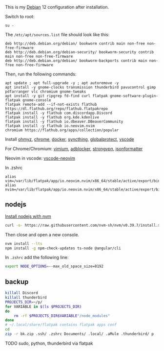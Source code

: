 This is my [Debian](https://distrowatch.com/table.php?distribution=debian) 12 configuration after installation.

Switch to root:
```
su -
```

The `/etc/apt/sources.list` file should look like this:

```
deb http://deb.debian.org/debian/ bookworm contrib main non-free non-free-firmware
deb http://deb.debian.org/debian-security/ bookworm-security contrib main non-free non-free-firmware
deb http://deb.debian.org/debian/ bookworm-backports contrib main non-free non-free-firmware
```

Then, run the following commands:

```
apt update ; apt full-upgrade -y ; apt autoremove -y
apt install -y gnome-clocks transmission thunderbird pavucontrol gimp pdfarranger vlc chromium gnome-tweaks 
apt install -y git ripgrep fd-find curl flatpak gnome-software-plugin-flatpak gnome-console
flatpak remote-add --if-not-exists flathub https://dl.flathub.org/repo/flathub.flatpakrepo
flatpak install -y flathub com.discordapp.Discord
flatpak install -y flathub org.kde.kdenlive
flatpak install -y flathub io.dbeaver.DBeaverCommunity
flatpak install -y flathub io.neovim.nvim
chromium https://flathub.org/apps/collection/popular
```

Install 
[ohmyz](https://ohmyz.sh/),
[chrome](https://www.google.com/chrome/dr/download/), 
[docker](https://docs.docker.com/engine/install/debian/), 
[syncthing](https://syncthing.net/), 
[globalprotect](https://github.com/yuezk/GlobalProtect-openconnect), 
[vscode](https://code.visualstudio.com/)

For Chrome/Chromium: 
[vimium](https://chromewebstore.google.com/detail/vimium/dbepggeogbaibhgnhhndojpepiihcmeb), 
[adblocker](https://chromewebstore.google.com/detail/adblocker-ultimate/ohahllgiabjaoigichmmfljhkcfikeof), 
[strongvpn](https://chromewebstore.google.com/detail/strongvpn-the-fastest-pro/ahcoedgggbhcdgmhhhhliafnbcifmdln), 
[jsonformatter](https://chromewebstore.google.com/detail/json-formatter/bcjindcccaagfpapjjmafapmmgkkhgoa)

Neovim in vscode:
[vscode-neovim](https://marketplace.visualstudio.com/items?itemName=asvetliakov.vscode-neovim) 

In .zshrc
```
alias vim=/var/lib/flatpak/app/io.neovim.nvim/x86_64/stable/active/export/bin/io.neovim.nvim
alias nvim=/var/lib/flatpak/app/io.neovim.nvim/x86_64/stable/active/export/bin/io.neovim.nvim
```

## nodejs

[Install nodejs with nvm](https://github.com/nvm-sh/nvm#install--update-script)

```bash
curl -o- https://raw.githubusercontent.com/nvm-sh/nvm/v0.39.7/install.sh | bash
```

Then close and open a new console.

```bash
nvm install --lts
npm install -g npm-check-updates ts-node @angular/cli
```


In `.zshrc` add the following line:
```bash
export NODE_OPTIONS=--max_old_space_size=8192
```

## backup

```bash
killall Discord
killall thunderbird
PROJECTS_DIR=~/p/
for VARIABLE in $(ls $PROJECTS_DIR)
do
    rm -rf $PROJECTS_DIR$VARIABLE"/node_modules"
done
# ~/.local/share/flatpak contains flatpak apps conf
cd
zip -r bk.zip .ssh/ .zshrc Documents/ .local/ .aMule .thunderbird/ p
```

TODO sudo, python, thunderbird via flatpak

